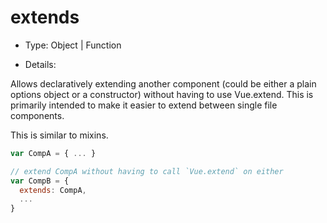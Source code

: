 # extends

* Type: Object | Function

* Details:

Allows declaratively extending another component (could be either a plain options object or a constructor) without having to use Vue.extend. This is primarily intended to make it easier to extend between single file components.

This is similar to mixins.

```js
var CompA = { ... }

// extend CompA without having to call `Vue.extend` on either
var CompB = {
  extends: CompA,
  ...
}
```

